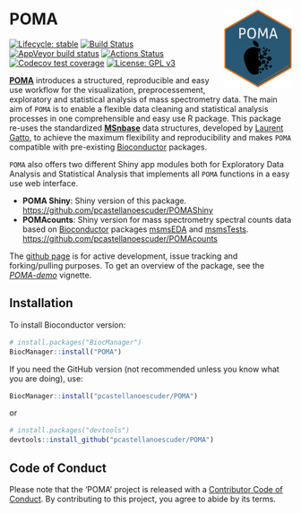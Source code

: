 
# POMA <img src='man/figures/logo.png' align="right" height="139" />

<!-- badges: start -->

[![Lifecycle:
stable](https://img.shields.io/badge/lifecycle-stable-brightgreen.svg)](https://www.tidyverse.org/lifecycle/#stable)
[![Build
Status](https://travis-ci.org/pcastellanoescuder/POMA.svg?branch=master)](https://travis-ci.org/pcastellanoescuder/POMA)
[![AppVeyor build
status](https://ci.appveyor.com/api/projects/status/github/pcastellanoescuder/POMA?branch=master&svg=true)](https://ci.appveyor.com/project/pcastellanoescuder/POMA)
[![Actions
Status](https://github.com/pcastellanoescuder/POMA/workflows/R-CMD-check/badge.svg)](https://github.com/pcastellanoescuder/POMA/actions)
[![Codecov test
coverage](https://codecov.io/gh/pcastellanoescuder/POMA/branch/master/graph/badge.svg)](https://codecov.io/gh/pcastellanoescuder/POMA?branch=master)
[![License: GPL
v3](https://img.shields.io/badge/License-GPLv3-blue.svg)](https://www.gnu.org/licenses/gpl-3.0)

<!-- badges: end -->

[**POMA**](http://pcastellanoescuder.github.io/POMA/) introduces a
structured, reproducible and easy use workflow for the visualization,
preprocessement, exploratory and statistical analysis of mass
spectrometry data. The main aim of `POMA` is to enable a flexible data
cleaning and statistical analysis processes in one comprehensible and
easy use R package. This package re-uses the standardized
[**MSnbase**](http://lgatto.github.io/MSnbase/) data structures,
developed by [Laurent Gatto](http://lgatto.github.io/), to achieve the
maximum flexibility and reproducibility and makes `POMA` compatible with
pre-existing [Bioconductor](https://bioconductor.org) packages.

`POMA` also offers two different Shiny app modules both for Exploratory
Data Analysis and Statistical Analysis that implements all `POMA`
functions in a easy use web interface.

  - **POMA Shiny**: Shiny version of this package.
    <https://github.com/pcastellanoescuder/POMAShiny>  
  - **POMAcounts**: Shiny version for mass spectrometry spectral counts
    data based on [Bioconductor](https://bioconductor.org) packages
    [msmsEDA](https://bioconductor.org/packages/release/bioc/html/msmsEDA.html)
    and
    [msmsTests](https://bioconductor.org/packages/release/bioc/html/msmsTests.html).
    <https://github.com/pcastellanoescuder/POMAcounts>

The [github page](https://github.com/pcastellanoescuder/POMA) is for
active development, issue tracking and forking/pulling purposes. To get
an overview of the package, see the
[*POMA-demo*](https://pcastellanoescuder.github.io/POMA/articles/POMA-demo.html)
vignette.

## Installation

To install Bioconductor version:

``` r
# install.packages("BiocManager")
BiocManager::install("POMA")
```

If you need the GitHub version (not recommended unless you know what you
are doing), use:

``` r
BiocManager::install("pcastellanoescuder/POMA")
```

or

``` r
# install.packages("devtools")
devtools::install_github("pcastellanoescuder/POMA")
```

## Code of Conduct

Please note that the ‘POMA’ project is released with a [Contributor Code
of
Conduct](https://pcastellanoescuder.github.io/POMA/CODE_OF_CONDUCT.html).
By contributing to this project, you agree to abide by its terms.
